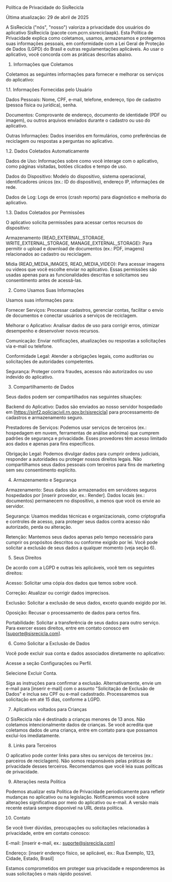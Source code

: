 Política de Privacidade do SisRecicla

Última atualização: 29 de abril de 2025

A SisRecicla ("nós", "nosso") valoriza a privacidade dos usuários do aplicativo SisRecicla (pacote com.pcrn.sisreciclaapk). Esta Política de Privacidade explica como coletamos, usamos, armazenamos e protegemos suas informações pessoais, em conformidade com a Lei Geral de Proteção de Dados (LGPD) do Brasil e outras regulamentações aplicáveis. Ao usar o aplicativo, você concorda com as práticas descritas abaixo.

1. Informações que Coletamos

Coletamos as seguintes informações para fornecer e melhorar os serviços do aplicativo:

1.1. Informações Fornecidas pelo Usuário





Dados Pessoais: Nome, CPF, e-mail, telefone, endereço, tipo de cadastro (pessoa física ou jurídica), senha.



Documentos: Comprovante de endereço, documento de identidade (PDF ou imagem), ou outros arquivos enviados durante o cadastro ou uso do aplicativo.



Outras Informações: Dados inseridos em formulários, como preferências de reciclagem ou respostas a perguntas no aplicativo.

1.2. Dados Coletados Automaticamente





Dados de Uso: Informações sobre como você interage com o aplicativo, como páginas visitadas, botões clicados e tempo de uso.



Dados do Dispositivo: Modelo do dispositivo, sistema operacional, identificadores únicos (ex.: ID do dispositivo), endereço IP, informações de rede.



Dados de Log: Logs de erros (crash reports) para diagnóstico e melhoria do aplicativo.

1.3. Dados Coletados por Permissões

O aplicativo solicita permissões para acessar certos recursos do dispositivo:





Armazenamento (READ_EXTERNAL_STORAGE, WRITE_EXTERNAL_STORAGE, MANAGE_EXTERNAL_STORAGE): Para permitir o upload e download de documentos (ex.: PDF, imagens) relacionados ao cadastro ou reciclagem.



Mídia (READ_MEDIA_IMAGES, READ_MEDIA_VIDEO): Para acessar imagens ou vídeos que você escolhe enviar no aplicativo. Essas permissões são usadas apenas para as funcionalidades descritas e solicitamos seu consentimento antes de acessá-las.

2. Como Usamos Suas Informações

Usamos suas informações para:





Fornecer Serviços: Processar cadastros, gerenciar contas, facilitar o envio de documentos e conectar usuários a serviços de reciclagem.



Melhorar o Aplicativo: Analisar dados de uso para corrigir erros, otimizar desempenho e desenvolver novos recursos.



Comunicação: Enviar notificações, atualizações ou respostas a solicitações via e-mail ou telefone.



Conformidade Legal: Atender a obrigações legais, como auditorias ou solicitações de autoridades competentes.



Segurança: Proteger contra fraudes, acessos não autorizados ou uso indevido do aplicativo.

3. Compartilhamento de Dados

Seus dados podem ser compartilhados nas seguintes situações:





Backend do Aplicativo: Dados são enviados ao nosso servidor hospedado em [https://sinf2.policiacivil.rn.gov.br/sisrecicla] para processamento de cadastros e armazenamento seguro.



Prestadores de Serviços: Podemos usar serviços de terceiros (ex.: hospedagem em nuvem, ferramentas de análise anônima) que cumprem padrões de segurança e privacidade. Esses provedores têm acesso limitado aos dados e apenas para fins específicos.



Obrigação Legal: Podemos divulgar dados para cumprir ordens judiciais, responder a autoridades ou proteger nossos direitos legais. Não compartilhamos seus dados pessoais com terceiros para fins de marketing sem seu consentimento explícito.

4. Armazenamento e Segurança





Armazenamento: Seus dados são armazenados em servidores seguros hospedados por [inserir provedor, ex.: Render]. Dados locais (ex.: documentos) permanecem no dispositivo, a menos que você os envie ao servidor.



Segurança: Usamos medidas técnicas e organizacionais, como criptografia e controles de acesso, para proteger seus dados contra acesso não autorizado, perda ou alteração.



Retenção: Mantemos seus dados apenas pelo tempo necessário para cumprir os propósitos descritos ou conforme exigido por lei. Você pode solicitar a exclusão de seus dados a qualquer momento (veja seção 6).

5. Seus Direitos

De acordo com a LGPD e outras leis aplicáveis, você tem os seguintes direitos:





Acesso: Solicitar uma cópia dos dados que temos sobre você.



Correção: Atualizar ou corrigir dados imprecisos.



Exclusão: Solicitar a exclusão de seus dados, exceto quando exigido por lei.



Oposição: Recusar o processamento de dados para certos fins.



Portabilidade: Solicitar a transferência de seus dados para outro serviço. Para exercer esses direitos, entre em contato conosco em [suporte@sisrecicla.com].

6. Como Solicitar a Exclusão de Dados

Você pode excluir sua conta e dados associados diretamente no aplicativo:





Acesse a seção Configurações ou Perfil.



Selecione Excluir Conta.



Siga as instruções para confirmar a exclusão. Alternativamente, envie um e-mail para [inserir e-mail] com o assunto "Solicitação de Exclusão de Dados" e inclua seu CPF ou e-mail cadastrado. Processaremos sua solicitação em até 15 dias, conforme a LGPD.

7. Aplicativos voltados para Crianças

O SisRecicla não é destinado a crianças menores de 13 anos. Não coletamos intencionalmente dados de crianças. Se você acredita que coletamos dados de uma criança, entre em contato para que possamos excluí-los imediatamente.

8. Links para Terceiros

O aplicativo pode conter links para sites ou serviços de terceiros (ex.: parceiros de reciclagem). Não somos responsáveis pelas práticas de privacidade desses terceiros. Recomendamos que você leia suas políticas de privacidade.

9. Alterações nesta Política

Podemos atualizar esta Política de Privacidade periodicamente para refletir mudanças no aplicativo ou na legislação. Notificaremos você sobre alterações significativas por meio do aplicativo ou e-mail. A versão mais recente estará sempre disponível na URL desta política.

10. Contato

Se você tiver dúvidas, preocupações ou solicitações relacionadas à privacidade, entre em contato conosco:





E-mail: [inserir e-mail, ex.: suporte@sisrecicla.com]



Endereço: [inserir endereço físico, se aplicável, ex.: Rua Exemplo, 123, Cidade, Estado, Brasil]

Estamos comprometidos em proteger sua privacidade e responderemos às suas solicitações o mais rápido possível.



